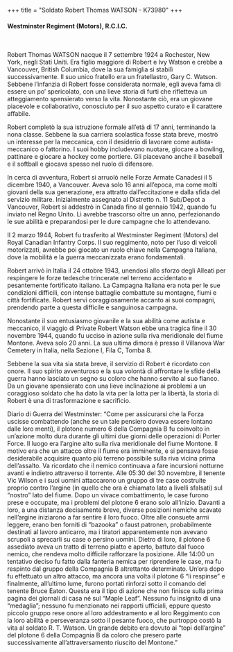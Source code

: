 +++
title = "Soldato Robert Thomas WATSON - K73980"
+++

#### Westminster Regiment (Motors), R.C.I.C.
<br>


Robert Thomas WATSON nacque il 7 settembre 1924 a Rochester, New York, negli Stati Uniti. Era figlio maggiore di Robert e Ivy Watson e crebbe a Vancouver, British Columbia, dove la sua famiglia si stabilì successivamente. Il suo unico fratello era un fratellastro, Gary C. Watson. Sebbene l’infanzia di Robert fosse considerata normale, egli aveva fama di essere un po’ spericolato, con una lieve storia di furti che rifletteva un atteggiamento spensierato verso la vita. Nonostante ciò, era un giovane piacevole e collaborativo, conosciuto per il suo aspetto curato e il carattere affabile.

Robert completò la sua istruzione formale all’età di 17 anni, terminando la nona classe. Sebbene la sua carriera scolastica fosse stata breve, mostrò un interesse per la meccanica, con il desiderio di lavorare come autista-meccanico o fattorino. I suoi hobby includevano nuotare, giocare a bowling, pattinare e giocare a hockey come portiere. Gli piacevano anche il baseball e il softball e giocava spesso nel ruolo di difensore.

In cerca di avventura, Robert si arruolò nelle Forze Armate Canadesi il 5 dicembre 1940, a Vancouver. Aveva solo 16 anni all’epoca, ma come molti giovani della sua generazione, era attratto dall’eccitazione e dalla sfida del servizio militare. Inizialmente assegnato al Distretto n. 11 Sub/Depot a Vancouver, Robert si addestrò in Canada fino al gennaio 1942, quando fu inviato nel Regno Unito. Lì avrebbe trascorso oltre un anno, perfezionando le sue abilità e preparandosi per le dure campagne che lo attendevano.

Il 2 marzo 1944, Robert fu trasferito al Westminster Regiment (Motors) del Royal Canadian Infantry Corps. Il suo reggimento, noto per l’uso di veicoli motorizzati, avrebbe poi giocato un ruolo chiave nella Campagna Italiana, dove la mobilità e la guerra meccanizzata erano fondamentali.

Robert arrivò in Italia il 24 ottobre 1943, unendosi allo sforzo degli Alleati per respingere le forze tedesche trincerate nel terreno accidentato e pesantemente fortificato italiano. La Campagna Italiana era nota per le sue condizioni difficili, con intense battaglie combattute su montagne, fiumi e città fortificate. Robert servì coraggiosamente accanto ai suoi compagni, prendendo parte a questa difficile e sanguinosa campagna.

Nonostante il suo entusiasmo giovanile e la sua abilità come autista e meccanico, il viaggio di Private Robert Watson ebbe una tragica fine il 30 novembre 1944, quando fu ucciso in azione sulla riva meridionale del fiume Montone. 
Aveva solo 20 anni. La sua ultima dimora è presso il Villanova War Cemetery in Italia, nella Sezione I, Fila C, Tomba 8.

Sebbene la sua vita sia stata breve, il servizio di Robert è ricordato con onore. Il suo spirito avventuroso e la sua volontà di affrontare le sfide della guerra hanno lasciato un segno su coloro che hanno servito al suo fianco. Da un giovane spensierato con una lieve inclinazione ai problemi a un coraggioso soldato che ha dato la vita per la lotta per la libertà, la storia di Robert è una di trasformazione e sacrificio.

Diario di Guerra del Westminster:
“Come per assicurarsi che la Forza uscisse combattendo (anche se un tale pensiero doveva essere lontano dalle loro menti), il plotone numero 6 della Compagnia B fu coinvolto in un’azione molto dura durante gli ultimi due giorni delle operazioni di Porter Force. Il luogo era l’argine alto sulla riva meridionale del fiume Montone. Il motivo era che un attacco oltre il fiume era imminente, e si pensava fosse desiderabile acquisire quanto più terreno possibile sulla riva vicina prima dell’assalto. Va ricordato che il nemico continuava a fare incursioni notturne avanti e indietro attraverso il torrente. Alle 05:30 del 30 novembre, il tenente Vic Wilson e i suoi uomini attaccarono un gruppo di tre case costruite proprio contro l’argine (in quello che ora è chiamato lato a livelli sfalsati) sul “nostro” lato del fiume. Dopo un vivace combattimento, le case furono prese e occupate, ma i problemi del plotone 6 erano solo all’inizio. Davanti a loro, a una distanza decisamente breve, diverse posizioni nemiche scavate nell’argine iniziarono a far sentire il loro fuoco. Oltre alle consuete armi leggere, erano ben forniti di “bazooka” o faust patronen, probabilmente destinati al lavoro anticarro, ma i tiratori apparentemente non avevano scrupoli a sprecarli su case o persino uomini. Dietro di loro, il plotone 6 assediato aveva un tratto di terreno piatto e aperto, battuto dal fuoco nemico, che rendeva molto difficile rafforzare la posizione. Alle 14:00 un tentativo deciso fu fatto dalla fanteria nemica per riprendere le case, ma fu respinto dal gruppo della Compagnia B altrettanto determinato. Un’ora dopo fu effettuato un altro attacco, ma ancora una volta il plotone 6 “li respinse” e finalmente, all’ultimo lume, furono portati rinforzi sotto il comando del tenente Bruce Eaton.
Questa era il tipo di azione che non finisce sulla prima pagina dei giornali di casa né sul “Maple Leaf”. Nessuno fu insignito di una “medaglia”; nessuno fu menzionato nei rapporti ufficiali, eppure questo piccolo gruppo rese onore al loro addestramento e al loro Reggimento con la loro abilità e perseveranza sotto il pesante fuoco, che purtroppo costò la vita al soldato R. T. Watson. Un grande debito era dovuto ai “topi dell’argine” del plotone 6 della Compagnia B da coloro che presero parte successivamente all’attraversamento riuscito del Montone.”
